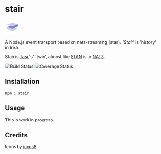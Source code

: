 
stair
=====

![icon]

A Node.js event transport based on nats-streaming (stan). *'Stair'* is 
'history' in Irish.

Stair is [Tasu]'s' 'twin', almost like [STAN] is to [NATS].


[![Build Status](https://travis-ci.org/yentsun/stair.svg?branch=master)](https://travis-ci.org/yentsun/stair)
[![Coverage Status](https://coveralls.io/repos/github/yentsun/stair/badge.svg?branch=master)](https://coveralls.io/github/yentsun/stair?branch=master)


Installation
------------

```
npm i stair
```


Usage
-----

This is work in progress...


Credits
-------

Icons by [icons8](https://icons8.com)

[icon]: icons8-blanket-48.png
[Tasu]: https://www.npmjs.com/package/tasu
[NATS]: https://nats.io/documentation/
[STAN]: https://nats.io/documentation/streaming/nats-streaming-intro/
